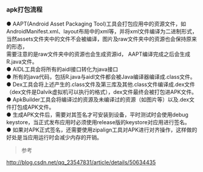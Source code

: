 ###  apk打包流程  

● AAPT(Android Asset Packaging Tool)工具会打包应用中的资源文件，如AndroidManifest.xml、layout布局中的xml等，并将xml文件编译为二进制形式，  
当然assets文件夹中的文件不会被编译，图片及raw文件夹中的资源也会保持原来的形态，  
需要注意的是raw文件夹中的资源也会生成资源id， AAPT编译完成之后会生成R.java文件。  
● AIDL工具会将所有的aidl接口转化为java接口  
● 所有的java代码，包括R.java与aidl文件都会被Java编译器编译成.class文件。  
● Dex工具会将上述产生的.class文件及第三库及其他.class文件编译成.dex文件（dex文件是Dalvik虚拟机可以执行的格式），dex文件最终会被打包进APK文件。  
● ApkBuilder工具会将编译过的资源及未编译过的资源（如图片等）以及.dex文件打包成APK文件。  
● 生成APK文件后，需要对其签名才可安装到设备，平时测试时会使用debug keystore，当正式发布应用时必须使用release版的keystore对应用进行签名。    
● 如果对APK正式签名，还需要使用zipalign工具对APK进行对齐操作，这样做的好处是当应用运行时会减少内存的开销。  


>  参考 

http://blog.csdn.net/qq_23547831/article/details/50634435  
